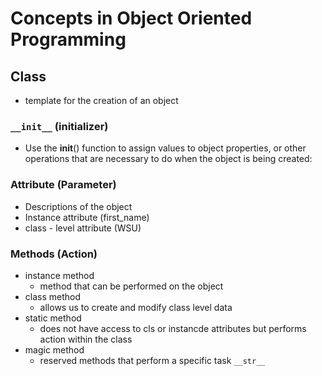 # Concepts in Object Oriented Programming

## Class

- template for the creation of an object

### `__init__` (initializer)
- Use the __init__() function to assign values to object properties, or other operations that are necessary to do when the object is being created:

### Attribute (Parameter)
- Descriptions of the object
- Instance attribute (first_name)
- class - level attribute (WSU)

### Methods (Action)
- instance method
    - method that can be performed on the object
- class method
    - allows us to create and modify class level data
- static method
    - does not have access to cls or instancde attributes but performs action within the class
- magic method
    - reserved methods that perform a specific task `__str__`